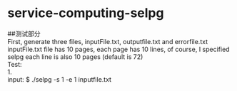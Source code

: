# service-computing-selpg
##测试部分<br>
First, generate three files, inputFile.txt, outputfile.txt and errorfile.txt<br>
inputFile.txt file has 10 pages, each page has 10 lines, of course, I specified selpg each line is also 10 pages (default is 72)<br>
Test:<br>
1.<br>
input: $ ./selpg -s 1 -e 1 inputfile.txt<br>
